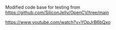 Modified code base for testing from https://github.com/SiliconJelly/OpenCV/tree/main

https://www.youtube.com/watch?v=YOpJrB6bQxo
